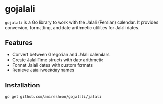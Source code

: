 # gojalali

`gojalali` is a Go library to work with the Jalali (Persian) calendar. It provides
conversion, formatting, and date arithmetic utilities for Jalali dates.

## Features

- Convert between Gregorian and Jalali calendars
- Create JalaliTime structs with date arithmetic
- Format Jalali dates with custom formats
- Retrieve Jalali weekday names

## Installation

```bash
go get github.com/amireshoon/gojalali/jalali
